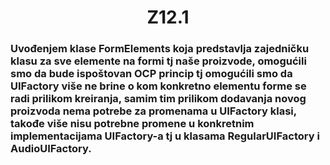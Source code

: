 ﻿<h1 align = "center"> Z12.1 </h1>

### Uvođenjem klase FormElements koja predstavlja zajedničku klasu za sve elemente na formi tj naše proizvode, omogućili smo da bude ispoštovan OCP princip tj omogućili smo da UIFactory više ne brine o kom konkretno elementu forme se radi prilikom kreiranja, samim tim prilikom dodavanja novog proizvoda nema potrebe za promenama u UIFactory klasi,  takođe više nisu potrebne promene u konkretnim implementacijama UIFactory-a tj u klasama RegularUIFactory i AudioUIFactory. 


